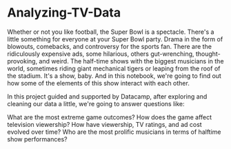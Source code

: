 # Analyzing-TV-Data
Whether or not you like football, the Super Bowl is a spectacle. There's a little something for everyone at your Super Bowl party. 
Drama in the form of blowouts, comebacks, and controversy for the sports fan. 
There are the ridiculously expensive ads, some hilarious, others gut-wrenching, thought-provoking, and weird. The half-time shows with the biggest musicians in the world, sometimes riding giant mechanical tigers or leaping from the roof of the stadium. 
It's a show, baby. And in this notebook, we're going to find out how some of the elements of this show interact with each other. 

In this project guided and supported by Datacamp, after exploring and cleaning our data a little, we're going to answer questions like:

What are the most extreme game outcomes?
How does the game affect television viewership?
How have viewership, TV ratings, and ad cost evolved over time?
Who are the most prolific musicians in terms of halftime show performances?
